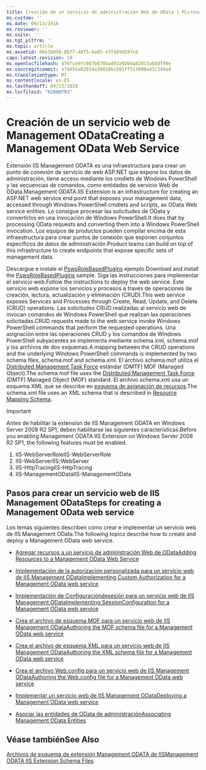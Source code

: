 ```yaml
---
title: Creación de un servicio de administración Web de OData | Microsoft Docs
ms.custom: ''
ms.date: 09/13/2016
ms.reviewer: ''
ms.suite: ''
ms.tgt_pltfrm: ''
ms.topic: article
ms.assetid: 06b1b050-0bf7-48f5-ba05-43f489d597c0
caps.latest.revision: 10
ms.openlocfilehash: 476fce9fc087b870bad93a9204a820c5a84df99e
ms.sourcegitcommit: e7445ba8203da304286c591ff513900ad1c244a4
ms.translationtype: MT
ms.contentlocale: es-ES
ms.lasthandoff: 04/23/2019
ms.locfileid: "62080703"
---
```

# <a name="creating-a-management-odata-web-service"></a><span data-ttu-id="53b61-102">Creación de un servicio web de Management OData</span><span class="sxs-lookup"><span data-stu-id="53b61-102">Creating a Management OData Web Service</span></span>

<span data-ttu-id="53b61-103">Extensión IIS Management ODATA es una infraestructura para crear un punto de conexión de servicio de web ASP.NET que expone los datos de administración, tiene acceso mediante los cmdlets de Windows PowerShell y las secuencias de comandos, como entidades de servicio Web de OData.</span><span class="sxs-lookup"><span data-stu-id="53b61-103">Management ODATA IIS Extension is an infrastructure for creating an ASP.NET web service end point that exposes your management data, accessed through Windows PowerShell cmdlets and scripts, as OData Web service entities.</span></span> <span data-ttu-id="53b61-104">Lo consigue procesar las solicitudes de OData y convertirlos en una invocación de Windows PowerShell.</span><span class="sxs-lookup"><span data-stu-id="53b61-104">It does that by processing OData requests and converting them into a Windows PowerShell invocation.</span></span> <span data-ttu-id="53b61-105">Los equipos de productos pueden compilar encima de esta infraestructura para crear puntos de conexión que exponen conjuntos específicos de datos de administración.</span><span class="sxs-lookup"><span data-stu-id="53b61-105">Product teams can build on top of this infrastructure to create endpoints that expose specific sets of management data.</span></span>

<span data-ttu-id="53b61-106">Descargue e instale el [PswsRoleBasedPlugins](https://code.msdn.microsoft.com:443/windowsdesktop/PswsRoleBasedPlugins-9c79b75a) ejemplo.</span><span class="sxs-lookup"><span data-stu-id="53b61-106">Download and install the [PswsRoleBasedPlugins](https://code.msdn.microsoft.com:443/windowsdesktop/PswsRoleBasedPlugins-9c79b75a) sample.</span></span> <span data-ttu-id="53b61-107">Siga las instrucciones para implementar el servicio web.</span><span class="sxs-lookup"><span data-stu-id="53b61-107">Follow the instructions to deploy the web service.</span></span> <span data-ttu-id="53b61-108">Este servicio web expone los servicios y procesos a través de operaciones de creación, lectura, actualización y eliminación (CRUD).</span><span class="sxs-lookup"><span data-stu-id="53b61-108">This web service exposes Services and Processes through Create, Read, Update, and Delete (CRUD) operations.</span></span> <span data-ttu-id="53b61-109">Las solicitudes CRUD realizadas al servicio web de invocan comandos de Windows PowerShell que realizan las operaciones solicitadas.</span><span class="sxs-lookup"><span data-stu-id="53b61-109">CRUD requests made to the web service invoke  Windows PowerShell commands that perform the requested operations.</span></span> <span data-ttu-id="53b61-110">Una asignación entre las operaciones CRUD y los comandos de Windows PowerShell subyacentes se implementa mediante schema.xml, schema.mof y los archivos de dos esquemas.</span><span class="sxs-lookup"><span data-stu-id="53b61-110">A mapping between the CRUD operations and the underlying Windows PowerShell commands is implemented by two schema files, schema.mof and schema.xml.</span></span> <span data-ttu-id="53b61-111">El archivo schema.mof utiliza el [Distributed Management Task Force](https://www.dmtf.org/) estándar (DMTF) MOF (Managed Object).</span><span class="sxs-lookup"><span data-stu-id="53b61-111">The schema.mof file uses the [Distributed Management  Task Force](https://www.dmtf.org/) (DMTF) Managed Object (MOF) standard.</span></span> <span data-ttu-id="53b61-112">El archivo schema.xml usa un esquema XML que se describe en [esquema de asignación de recursos](./resource-mapping-schema.md).</span><span class="sxs-lookup"><span data-stu-id="53b61-112">The schema.xml file uses an XML schema that is described in [Resource Mapping Schema](./resource-mapping-schema.md).</span></span>

> [!IMPORTANT]
> <span data-ttu-id="53b61-113">Antes de habilitar la extensión de IIS Management ODATA en Windows Server 2008 R2 SP1, deben habilitarse las siguientes características.</span><span class="sxs-lookup"><span data-stu-id="53b61-113">Before you enabling Management ODATA IIS Extension on Windows Server 2008 R2 SP1, the following features must be enabled.</span></span>
>
> 1.  <span data-ttu-id="53b61-114">IIS-WebServerRole</span><span class="sxs-lookup"><span data-stu-id="53b61-114">IIS-WebServerRole</span></span>
> 2.  <span data-ttu-id="53b61-115">IIS-WebServer</span><span class="sxs-lookup"><span data-stu-id="53b61-115">IIS-WebServer</span></span>
> 3.  <span data-ttu-id="53b61-116">IIS-HttpTracing</span><span class="sxs-lookup"><span data-stu-id="53b61-116">IIS-HttpTracing</span></span>
> 4.  <span data-ttu-id="53b61-117">IIS-ManagementOData</span><span class="sxs-lookup"><span data-stu-id="53b61-117">IIS-ManagementOData</span></span>

## <a name="steps-for-creating-a-management-odata-web-service"></a><span data-ttu-id="53b61-118">Pasos para crear un servicio web de IIS Management OData</span><span class="sxs-lookup"><span data-stu-id="53b61-118">Steps for creating a Management OData web service</span></span>

<span data-ttu-id="53b61-119">Los temas siguientes describen cómo crear e implementar un servicio web de IIS Management OData.</span><span class="sxs-lookup"><span data-stu-id="53b61-119">The following topics describe how to create and deploy a Management OData web service.</span></span>

- [<span data-ttu-id="53b61-120">Agregar recursos a un servicio de administración Web de OData</span><span class="sxs-lookup"><span data-stu-id="53b61-120">Adding Resources to a Management OData Web Service</span></span>](./adding-resources-to-a-management-odata-web-service.md)

- [<span data-ttu-id="53b61-121">Implementación de la autorización personalizada para un servicio web de IIS Management OData</span><span class="sxs-lookup"><span data-stu-id="53b61-121">Implementing Custom Authorization for a Management OData web service</span></span>](./implementing-custom-authorization-for-a-management-odata-web-service.md)

- [<span data-ttu-id="53b61-122">Implementación de Configuracióndesesión para un servicio web de IIS Management OData</span><span class="sxs-lookup"><span data-stu-id="53b61-122">Implementing SessionConfiguration for a Management OData web service</span></span>](./implementing-sessionconfiguration-for-a-management-odata-web-service.md)

- [<span data-ttu-id="53b61-123">Crea el archivo de esquema MOF para un servicio web de IIS Management OData</span><span class="sxs-lookup"><span data-stu-id="53b61-123">Authoring the MOF schema file for a Management OData web service</span></span>](./authoring-the-mof-schema-file-for-a-management-odata-web-service.md)

- [<span data-ttu-id="53b61-124">Crea el archivo de esquema XML para un servicio web de IIS Management OData</span><span class="sxs-lookup"><span data-stu-id="53b61-124">Authoring the XML schema file for a Management OData web service</span></span>](./authoring-the-xml-schema-file-for-a-management-odata-web-service.md)

- [<span data-ttu-id="53b61-125">Crea el archivo Web.config para un servicio web de IIS Management OData</span><span class="sxs-lookup"><span data-stu-id="53b61-125">Authoring the Web.config file for a Management OData web service</span></span>](./authoring-the-web-config-file-for-a-management-odata-web-service.md)

- [<span data-ttu-id="53b61-126">Implementar un servicio web de IIS Management OData</span><span class="sxs-lookup"><span data-stu-id="53b61-126">Deploying a Management OData web service</span></span>](./deploying-a-management-odata-web-service.md)

- [<span data-ttu-id="53b61-127">Asociar las entidades de OData de administración</span><span class="sxs-lookup"><span data-stu-id="53b61-127">Associating Management OData Entities</span></span>](./associating-management-odata-entities.md)

## <a name="see-also"></a><span data-ttu-id="53b61-128">Véase también</span><span class="sxs-lookup"><span data-stu-id="53b61-128">See Also</span></span>

[<span data-ttu-id="53b61-129">Archivos de esquema de extensión Management ODATA de IIS</span><span class="sxs-lookup"><span data-stu-id="53b61-129">Management ODATA IIS Extension Schema Files</span></span>](./management-odata-iis-extension-schema-files.md)
